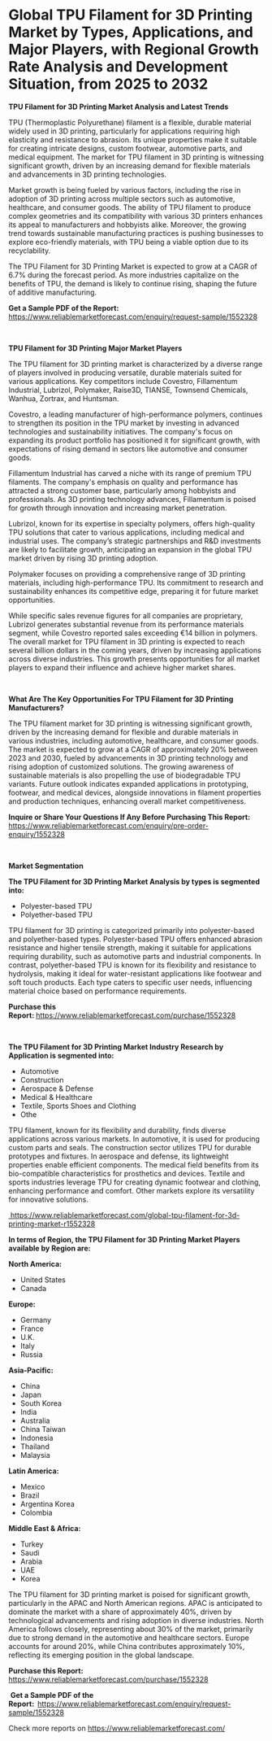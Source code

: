 <p><h1>Global TPU Filament for 3D Printing Market by Types, Applications, and Major Players, with Regional Growth Rate Analysis and Development Situation, from 2025 to 2032</h1></p><p><strong>TPU Filament for 3D Printing Market Analysis and Latest Trends</strong></p>
<p><p>TPU (Thermoplastic Polyurethane) filament is a flexible, durable material widely used in 3D printing, particularly for applications requiring high elasticity and resistance to abrasion. Its unique properties make it suitable for creating intricate designs, custom footwear, automotive parts, and medical equipment. The market for TPU filament in 3D printing is witnessing significant growth, driven by an increasing demand for flexible materials and advancements in 3D printing technologies.</p><p>Market growth is being fueled by various factors, including the rise in adoption of 3D printing across multiple sectors such as automotive, healthcare, and consumer goods. The ability of TPU filament to produce complex geometries and its compatibility with various 3D printers enhances its appeal to manufacturers and hobbyists alike. Moreover, the growing trend towards sustainable manufacturing practices is pushing businesses to explore eco-friendly materials, with TPU being a viable option due to its recyclability.</p><p>The TPU Filament for 3D Printing Market is expected to grow at a CAGR of 6.7% during the forecast period. As more industries capitalize on the benefits of TPU, the demand is likely to continue rising, shaping the future of additive manufacturing.</p></p>
<p><strong>Get a Sample PDF of the Report:&nbsp;</strong> <a href="https://www.reliablemarketforecast.com/enquiry/request-sample/1552328?utm_campaign=3505&utm_medium=2&utm_source=Github&utm_content=ia&utm_term=02042025&utm_id=tpu-filament-for-3d-printing">https://www.reliablemarketforecast.com/enquiry/request-sample/1552328</a></p>
<p>&nbsp;</p>
<p><strong>TPU Filament for 3D Printing Major Market Players</strong></p>
<p><p>The TPU filament for 3D printing market is characterized by a diverse range of players involved in producing versatile, durable materials suited for various applications. Key competitors include Covestro, Fillamentum Industrial, Lubrizol, Polymaker, Raise3D, TIANSE, Townsend Chemicals, Wanhua, Zortrax, and Huntsman.</p><p>Covestro, a leading manufacturer of high-performance polymers, continues to strengthen its position in the TPU market by investing in advanced technologies and sustainability initiatives. The company's focus on expanding its product portfolio has positioned it for significant growth, with expectations of rising demand in sectors like automotive and consumer goods.</p><p>Fillamentum Industrial has carved a niche with its range of premium TPU filaments. The company's emphasis on quality and performance has attracted a strong customer base, particularly among hobbyists and professionals. As 3D printing technology advances, Fillamentum is poised for growth through innovation and increasing market penetration.</p><p>Lubrizol, known for its expertise in specialty polymers, offers high-quality TPU solutions that cater to various applications, including medical and industrial uses. The company’s strategic partnerships and R&D investments are likely to facilitate growth, anticipating an expansion in the global TPU market driven by rising 3D printing adoption.</p><p>Polymaker focuses on providing a comprehensive range of 3D printing materials, including high-performance TPU. Its commitment to research and sustainability enhances its competitive edge, preparing it for future market opportunities.</p><p>While specific sales revenue figures for all companies are proprietary, Lubrizol generates substantial revenue from its performance materials segment, while Covestro reported sales exceeding €14 billion in polymers. The overall market for TPU filament in 3D printing is expected to reach several billion dollars in the coming years, driven by increasing applications across diverse industries. This growth presents opportunities for all market players to expand their influence and achieve higher market shares.</p></p>
<p>&nbsp;</p>
<p><strong>What Are The Key Opportunities For TPU Filament for 3D Printing Manufacturers?</strong></p>
<p><p>The TPU filament market for 3D printing is witnessing significant growth, driven by the increasing demand for flexible and durable materials in various industries, including automotive, healthcare, and consumer goods. The market is expected to grow at a CAGR of approximately 20% between 2023 and 2030, fueled by advancements in 3D printing technology and rising adoption of customized solutions. The growing awareness of sustainable materials is also propelling the use of biodegradable TPU variants. Future outlook indicates expanded applications in prototyping, footwear, and medical devices, alongside innovations in filament properties and production techniques, enhancing overall market competitiveness.</p></p>
<p><strong>Inquire or Share Your Questions If Any Before Purchasing This Report:</strong> <a href="https://www.reliablemarketforecast.com/enquiry/pre-order-enquiry/1552328?utm_campaign=3505&utm_medium=2&utm_source=Github&utm_content=ia&utm_term=02042025&utm_id=tpu-filament-for-3d-printing">https://www.reliablemarketforecast.com/enquiry/pre-order-enquiry/1552328</a></p>
<p>&nbsp;</p>
<p><strong>Market Segmentation</strong></p>
<p><strong>The TPU Filament for 3D Printing Market Analysis by types is segmented into:</strong></p>
<p><ul><li>Polyester-based TPU</li><li>Polyether-based TPU</li></ul></p>
<p><p>TPU filament for 3D printing is categorized primarily into polyester-based and polyether-based types. Polyester-based TPU offers enhanced abrasion resistance and higher tensile strength, making it suitable for applications requiring durability, such as automotive parts and industrial components. In contrast, polyether-based TPU is known for its flexibility and resistance to hydrolysis, making it ideal for water-resistant applications like footwear and soft touch products. Each type caters to specific user needs, influencing material choice based on performance requirements.</p></p>
<p><strong>Purchase this Report:&nbsp;</strong><a href="https://www.reliablemarketforecast.com/purchase/1552328?utm_campaign=3505&utm_medium=2&utm_source=Github&utm_content=ia&utm_term=02042025&utm_id=tpu-filament-for-3d-printing">https://www.reliablemarketforecast.com/purchase/1552328</a></p>
<p>&nbsp;</p>
<p><strong>The TPU Filament for 3D Printing Market Industry Research by Application is segmented into:</strong></p>
<p><ul><li>Automotive</li><li>Construction</li><li>Aerospace & Defense</li><li>Medical & Healthcare</li><li>Textile, Sports Shoes and Clothing</li><li>Othe</li></ul></p>
<p><p>TPU filament, known for its flexibility and durability, finds diverse applications across various markets. In automotive, it is used for producing custom parts and seals. The construction sector utilizes TPU for durable prototypes and fixtures. In aerospace and defense, its lightweight properties enable efficient components. The medical field benefits from its bio-compatible characteristics for prosthetics and devices. Textile and sports industries leverage TPU for creating dynamic footwear and clothing, enhancing performance and comfort. Other markets explore its versatility for innovative solutions.</p></p>
<p><a href="https://www.reliablemarketforecast.com/global-tpu-filament-for-3d-printing-market-r1552328?utm_campaign=3505&utm_medium=2&utm_source=Github&utm_content=ia&utm_term=02042025&utm_id=tpu-filament-for-3d-printing">&nbsp;https://www.reliablemarketforecast.com/global-tpu-filament-for-3d-printing-market-r1552328</a></p>
<p><strong>In terms of Region, the TPU Filament for 3D Printing Market Players available by Region are:</strong></p>
<p>
    <p> <strong> North America: </strong>
        <ul>
            <li>United States</li>
            <li>Canada</li>
        </ul>
        </p> 
    <p> <strong> Europe: </strong>
        <ul>
            <li>Germany</li>
            <li>France</li>
            <li>U.K.</li>
            <li>Italy</li>
            <li>Russia</li>
        </ul>
        </p> 
    <p> <strong> Asia-Pacific: </strong>
        <ul>
            <li>China</li>
            <li>Japan</li>
            <li>South Korea</li>
            <li>India</li>
            <li>Australia</li>
            <li>China Taiwan</li>
            <li>Indonesia</li>
            <li>Thailand</li>
            <li>Malaysia</li>
        </ul>
        </p> 
    <p> <strong> Latin America: </strong>
        <ul>
            <li>Mexico</li>
            <li>Brazil</li>
            <li>Argentina Korea</li>
            <li>Colombia</li>
        </ul>
        </p> 
    <p> <strong> Middle East & Africa: </strong>
        <ul>
            <li>Turkey</li>
            <li>Saudi</li>
            <li>Arabia</li>
            <li>UAE</li>
            <li>Korea</li>
        </ul>
    </p>
    </p>
<p><p>The TPU filament for 3D printing market is poised for significant growth, particularly in the APAC and North American regions. APAC is anticipated to dominate the market with a share of approximately 40%, driven by technological advancements and rising adoption in diverse industries. North America follows closely, representing about 30% of the market, primarily due to strong demand in the automotive and healthcare sectors. Europe accounts for around 20%, while China contributes approximately 10%, reflecting its emerging position in the global landscape.</p></p>
<p><strong>Purchase this Report: </strong><a href="https://www.reliablemarketforecast.com/purchase/1552328?utm_campaign=3505&utm_medium=2&utm_source=Github&utm_content=ia&utm_term=02042025&utm_id=tpu-filament-for-3d-printing">https://www.reliablemarketforecast.com/purchase/1552328</a></p>
<p>&nbsp;<strong>Get a Sample PDF of the Report:&nbsp;&nbsp;</strong><a href="https://www.reliablemarketforecast.com/enquiry/request-sample/1552328?utm_campaign=3505&utm_medium=2&utm_source=Github&utm_content=ia&utm_term=02042025&utm_id=tpu-filament-for-3d-printing">https://www.reliablemarketforecast.com/enquiry/request-sample/1552328</a></p>
<p><strong></strong></p>
<p>Check more reports on <a href="https://www.reliablemarketforecast.com/?utm_campaign=3505&utm_medium=2&utm_source=Github&utm_content=ia&utm_term=02042025&utm_id=tpu-filament-for-3d-printing">https://www.reliablemarketforecast.com/</a></p>